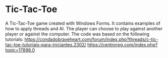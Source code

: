 # Tic-Tac-Toe
A Tic-Tac-Toe game created with Windows Forms. It contains examples of how to apply threads and AI. The player can choose to play against another player or against the computer.
The code was based on the following tutorials:
https://condadobraveheart.com/forum/index.php?threads/c-tic-tac-toe-tutoriais-para-iniciantes.2302/
https://centrorpg.com/index.php?topic=17896.0
